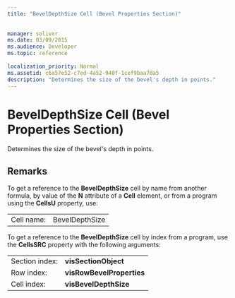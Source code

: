 ```yaml
---
title: "BevelDepthSize Cell (Bevel Properties Section)"
 
 
manager: soliver
ms.date: 03/09/2015
ms.audience: Developer
ms.topic: reference
 
localization_priority: Normal
ms.assetid: c6a57e52-c7ed-4a52-940f-1cef9baa70a5
description: "Determines the size of the bevel's depth in points."
---
```


# BevelDepthSize Cell (Bevel Properties Section)

Determines the size of the bevel's depth in points. 
  
## Remarks

To get a reference to the **BevelDepthSize** cell by name from another formula, by value of the **N** attribute of a **Cell** element, or from a program using the **CellsU** property, use: 
  
|||
|:-----|:-----|
| Cell name:  <br/> | BevelDepthSize  <br/> |
   
To get a reference to the **BevelDepthSize** cell by index from a program, use the **CellsSRC** property with the following arguments: 
  
|||
|:-----|:-----|
| Section index:  <br/> |**visSectionObject** <br/> |
| Row index:  <br/> |**visRowBevelProperties** <br/> |
| Cell index:  <br/> |**visBevelDepthSize** <br/> |
   

